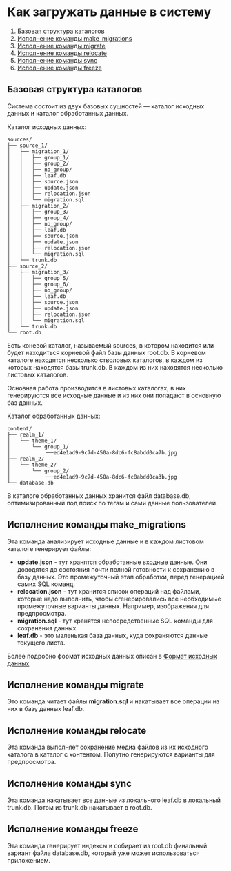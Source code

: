 # Как загружать данные в систему

1. [Базовая структура каталогов](#Базовая-структура-каталогов)
1. [Исполнение команды make_migrations](#Исполнение-команды-make_migrations)
1. [Исполнение команды migrate](#Исполнение-команды-migrate)
1. [Исполнение команды relocate](#Исполнение-команды-relocate)
1. [Исполнение команды sync](#Исполнение-команды-sync)
1. [Исполнение команды freeze](#Исполнение-команды-freeze)

## Базовая структура каталогов

Система состоит из двух базовых сущностей — каталог исходных данных и каталог
обработанных данных.

Каталог исходных данных:

```
sources/
├── source_1/
│   ├── migration_1/
│   │   ├── group_1/
│   │   ├── group_2/
│   │   ├── no_group/
│   │   ├── leaf.db
│   │   ├── source.json
│   │   ├── update.json
│   │   ├── relocation.json
│   │   └── migration.sql
│   ├── migration_2/
│   │   ├── group_3/
│   │   ├── group_4/
│   │   ├── no_group/
│   │   ├── leaf.db
│   │   ├── source.json
│   │   ├── update.json
│   │   ├── relocation.json
│   │   └── migration.sql
│   └── trunk.db
├── source_2/
│   ├── migration_3/
│   │   ├── group_5/
│   │   ├── group_6/
│   │   ├── no_group/
│   │   ├── leaf.db
│   │   ├── source.json
│   │   ├── update.json
│   │   ├── relocation.json
│   │   └── migration.sql
│   └── trunk.db
└── root.db
```

Есть коневой каталог, называемый sources, в котором находится или будет
находиться корневой файл базы данных root.db. В корневом каталоге находятся
несколько стволовых каталогов, в каждом из которых находятся базы trunk.db. В
каждом из них находятся несколько листовых каталогов.

Основная работа производится в листовых каталогах, в них генерируются все
исходные данные и из них они попадают в основную баз данных.

Каталог обработанных данных:

```
content/
├── realm_1/
│   └── theme_1/
│       └── group_1/
│           └──ed4e1ad9-9c7d-450a-8dc6-fc8abdd0ca7b.jpg
├── realm_2/
│   └── theme_2/
│       └── group_2/
│           └──ed4e1ad9-9c7d-450a-8dc6-fc8abdd0ca3b.jpg
└── database.db
```

В каталоге обработанных данных хранится файл database.db, оптимизированный под
поиск по тегам и сами данные пользователей.

## Исполнение команды make_migrations

Эта команда анализирует исходные данные и в каждом листовом каталоге генерирует
файлы:

- **update.json** - тут хранятся обработанные входные данные. Они доводятся до
  состояния почти полной готовности к сохранению в базу данных. Это
  промежуточный этап обработки, перед генерацией самих SQL команд.
- **relocation.json** - тут хранится список операций над файлами, которые надо
  выполнить, чтобы сгенерировались все необходимые промежуточные варианты
  данных. Например, изображения для предпросмотра.
- **migration.sql** - тут хранятся непосредственные SQL команды для сохранения
  данных.
- **leaf.db** - это маленькая база данных, куда сохраняются данные текущего
  листа.

Более подробно формат исходных данных описан
в [Формат исходных данных](./source.md)

## Исполнение команды migrate

Это команда читает файлы **migration.sql** и накатывает все операции из них в
базу данных leaf.db.

## Исполнение команды relocate

Эта команда выполняет сохранение медиа файлов из их исходного каталога в
каталог с контентом. Попутно генерируются варианты для предпросмотра.

## Исполнение команды sync

Эта команда накатывает все данные из локального leaf.db в локальный trunk.db.
Потом из trunk.db накатывает в root.db.

## Исполнение команды freeze

Эта команда генерирует индексы и собирает из root.db финальный вариант файла
database.db, который уже может использоваться приложением. 